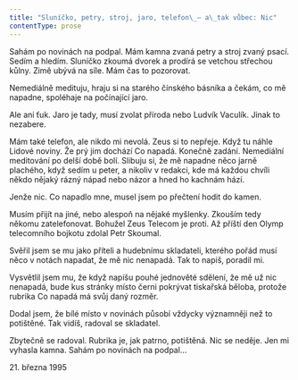 ```yaml
---
title: "Sluníčko, petry, stroj, jaro, telefon\_– a\_tak vůbec: Nic"
contentType: prose
---
```


  

Sahám po novinách na podpal. Mám kamna zvaná petry a stroj zvaný psací. Sedím a hledím. Sluníčko zkoumá dvorek a prodírá se vetchou střechou kůlny. Zimě ubývá na síle. Mám čas to pozorovat.

Nemediálně medituju, hraju si na starého čínského básníka a čekám, co mě napadne, spoléhaje na počínající jaro.

Ale ani ťuk. Jaro je tady, musí zvolat příroda nebo Ludvík Vaculík. Jinak to nezabere.

Mám také telefon, ale nikdo mi nevolá. Zeus si to nepřeje. Když tu náhle Lidové noviny. Že prý jim dochází Co napadá. Konečně zadání. Nemediální meditování po delší době bolí. Slibuju si, že mě napadne něco jarně plachého, když sedím u peter, a nikoliv v redakci, kde má každou chvíli někdo nějaký rázný nápad nebo názor a hned ho kachnám hází.

Jenže nic. Co napadlo mne, musel jsem po přečtení hodit do kamen.

Musím přijít na jiné, nebo alespoň na nějaké myšlenky. Zkouším tedy někomu zatelefonovat. Bohužel Zeus Telecom je proti. Až příští den Olymp telecomního bojkotu zdolal Petr Skoumal.

Svěřil jsem se mu jako příteli a hudebnímu skladateli, kterého pořád musí něco v notách napadat, že mě nic nenapadá. Tak to napiš, poradil mi.

Vysvětlil jsem mu, že když napíšu pouhé jednověté sdělení, že mě už nic nenapadá, bude kus stránky místo černi pokrývat tiskařská běloba, protože rubrika Co napadá má svůj daný rozměr.

Dodal jsem, že bílé místo v novinách působí vždycky významněji než to potištěné. Tak vidíš, radoval se skladatel.

Zbytečně se radoval. Rubrika je, jak patrno, potištěná. Nic se neděje. Jen mi vyhasla kamna. Sahám po novinách na podpal…

21. března 1995
